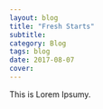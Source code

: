 ```yaml
---
layout: blog
title: "Fresh Starts"
subtitle:
category: Blog
tags: blog
date: 2017-08-07
cover:
---
```


This is Lorem Ipsumy.
